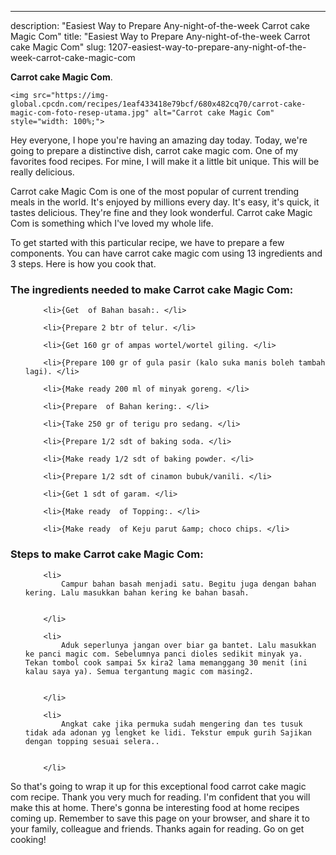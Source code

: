 ---
description: "Easiest Way to Prepare Any-night-of-the-week Carrot cake Magic Com"
title: "Easiest Way to Prepare Any-night-of-the-week Carrot cake Magic Com"
slug: 1207-easiest-way-to-prepare-any-night-of-the-week-carrot-cake-magic-com

<p>
	<strong>Carrot cake Magic Com</strong>. 
	
</p>
<p>
	
	<img src="https://img-global.cpcdn.com/recipes/1eaf433418e79bcf/680x482cq70/carrot-cake-magic-com-foto-resep-utama.jpg" alt="Carrot cake Magic Com" style="width: 100%;">
	
	
</p>
<p>
	Hey everyone, I hope you're having an amazing day today. Today, we're going to prepare a distinctive dish, carrot cake magic com. One of my favorites food recipes. For mine, I will make it a little bit unique. This will be really delicious.
</p>
	
<p>
	
</p>
<p>
	Carrot cake Magic Com is one of the most popular of current trending meals in the world. It's enjoyed by millions every day. It's easy, it's quick, it tastes delicious. They're fine and they look wonderful. Carrot cake Magic Com is something which I've loved my whole life.
</p>

<p>
To get started with this particular recipe, we have to prepare a few components. You can have carrot cake magic com using 13 ingredients and 3 steps. Here is how you cook that.
</p>

<h3>The ingredients needed to make Carrot cake Magic Com:</h3>

<ol>
	
		<li>{Get  of Bahan basah:. </li>
	
		<li>{Prepare 2 btr of telur. </li>
	
		<li>{Get 160 gr of ampas wortel/wortel giling. </li>
	
		<li>{Prepare 100 gr of gula pasir (kalo suka manis boleh tambah lagi). </li>
	
		<li>{Make ready 200 ml of minyak goreng. </li>
	
		<li>{Prepare  of Bahan kering:. </li>
	
		<li>{Take 250 gr of terigu pro sedang. </li>
	
		<li>{Prepare 1/2 sdt of baking soda. </li>
	
		<li>{Make ready 1/2 sdt of baking powder. </li>
	
		<li>{Prepare 1/2 sdt of cinamon bubuk/vanili. </li>
	
		<li>{Get 1 sdt of garam. </li>
	
		<li>{Make ready  of Topping:. </li>
	
		<li>{Make ready  of Keju parut &amp; choco chips. </li>
	
</ol>
<p>
	
</p>

<h3>Steps to make Carrot cake Magic Com:</h3>

<ol>
	
		<li>
			Campur bahan basah menjadi satu. Begitu juga dengan bahan kering. Lalu masukkan bahan kering ke bahan basah.
			
			
		</li>
	
		<li>
			Aduk seperlunya jangan over biar ga bantet. Lalu masukkan ke panci magic com. Sebelumnya panci dioles sedikit minyak ya. Tekan tombol cook sampai 5x kira2 lama memanggang 30 menit (ini kalau saya ya). Semua tergantung magic com masing2.
			
			
		</li>
	
		<li>
			Angkat cake jika permuka sudah mengering dan tes tusuk tidak ada adonan yg lengket ke lidi. Tekstur empuk gurih Sajikan dengan topping sesuai selera..
			
			
		</li>
	
</ol>

<p>
	
</p>

<p>
	So that's going to wrap it up for this exceptional food carrot cake magic com recipe. Thank you very much for reading. I'm confident that you will make this at home. There's gonna be interesting food at home recipes coming up. Remember to save this page on your browser, and share it to your family, colleague and friends. Thanks again for reading. Go on get cooking!
</p>
